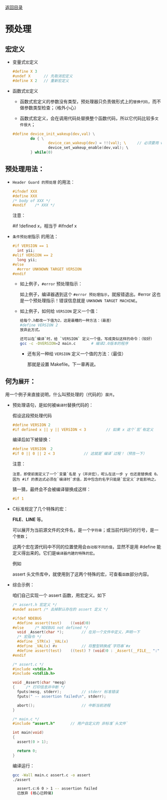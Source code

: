 [返回目录](/README.md)

预处理
===========================

宏定义
----------

- 变量式`宏`定义

  ```c
  #define X 3
  #undef X      // 先取消宏定义
  #define X 2   // 重新宏定义
  ```

- 函数式`宏`定义

  - 函数式宏定义的参数没有类型，预处理器只负责做形式上的`替换代码`，而不做参数类型检查；（格外小心）

  - 函数式宏定义，会在调用代码处替换整个函数代码，所以它代码比较多`文件很大`；

  ```c
  #define device_init_wakeup(dev,val) \
          do { \
                  device_can_wakeup(dev) = !!(val); \     // 必须要用 while(0) 包括起来，否则会被此处的分号;结束掉整个 函数式宏定义！
                  device_set_wakeup_enable(dev,val); \
          } while(0)
  ```

预处理用法：
----------

- `Header Guard 的预处理` 的用法：

  ```c
  #ifndef XXX
  #define XXX
  /* body of XXX */
  #endif    /* XXX */
  ```

  注意：

    #if !defined x，相当于 #ifndef x



- `条件预处理`指示 的用法：

  ```c
  #if VERSION == 1
    int yii;
  #elif VERSION == 2
    long yii;
  #else
    #error UNKNOWN TARGET VERSION
  #endif
  ```

  - 如上例子，`#error` 预处理指示：

    如上例子，编译器遇到这个 `#error 预处理指示`，就报错退出。#error 这也是一个预处理指示！错误信息就是 `UNKNOWN TARGET MACHINE`。

  - 如上例子，如何给 `VERSION` 定义一个值：

    ```bash
    给每个.h都改一下值为2，这是最糟的一种方法：（最差）
    #define VERSION 2
    放弃此方式。

    还可以在`编译`时，给 `VERSION` 定义一个值，写成类似这样的命令：（较好）
    gcc -c -DVERSION=2 main.c       # 编译2.0版本的程序
    ```

    - 还有另一种给 `VERSION` 定义一个值的方法：（最佳）

      那就是设置 Makefile。下一章再说。

何为`展开`：
----------

用一个例子来直接说明，什么叫预处理的（代码的）`展开`。

- 预处理语句，是如何被`编译时`替换代码的：

  假设这段预处理代码

  ```c
  #define VERSION 2
  #if defined x || y || VERSION < 3         // 如果 x 这个`宏`有定义
  ```

  编译后如下被替换：

  ```c
  #define VERSION  2
  #if 0 || 0 || 2 < 3             // 这就是`编译`过程！（预告一下）
  ```
    注意：

      注意，即使前面定义了一个`变量`名是 y（并非宏），呢么在这一步 y 也还是替换成 0。因为 #if 的表达式必须在`编译时`求值，其中包含的名字只能是`宏定义`才能影响之。

  猜一猜，最终会不会被编译替换成这样：

    ```c
    #if 1
    ```

- C标准规定了几个特殊的宏：

  __FILE__、__LINE__ 等。

  可以展开为当前源文件的文件名，是一个`字符串`；或当前代码行的行号，是一个`整数`；

  这两个宏在源代码中不同的位置使用会`自动取不同的值`，显然不是用 #define 能定义得出来的。它们是`编译器内建的特殊的宏`。

  例如

    assert 头文件库中，就使用到了这两个特殊的宏，可查看`函数`部分内容。


- 综合示例：

  咱们自己实现一个 assert 函数，用宏定义。如下

  ```c
  /* assert.h 宏定义 */
  #undef assert	/* 去掉默认存在的 assert 定义 */

  #ifdef NDEBUG
  	#define assert(test)	((void)0)
  #else		/* NDEBUG not defined */
  	void _Assert(char *);        // 在另一个文件中定义，声明一下
  	/* 宏指令 */
  	#define _STR(x) _VAL(x)
  	#define _VAL(x) #x           // 将整型转换成`字符串`#x
  	#define assert(test)	((test) ? (void)0 : _Assert(__FILE__ ":" _STR(__LINE__) " " #test))
  #endif
  ```

  ```c
  /* assert.c */
  #include <stdio.h>
  #include <stdlib.h>

  void _Assert(char *mesg)
  {		/* 打印信息并中断 */
  	fputs(mesg, stderr);         // stderr 标准错误
  	fputs(" -- assertion failed\n", stderr);

  	abort();                     // 中断当前进程
  }
  ```

  ```c
  /* main.c */
  #include "assert.h"       // 用户自定义的 非标准`头文件`

  int main(void)
  {
  	assert(0 > 1);

  	return 0;
  }
  ```

  编译运行：

  ```bash
  gcc -Wall main.c assert.c -o assert
  ./assert

    assert.c:6 0 > 1 -- assertion failed
    已放弃 (核心已转储)
  ```

